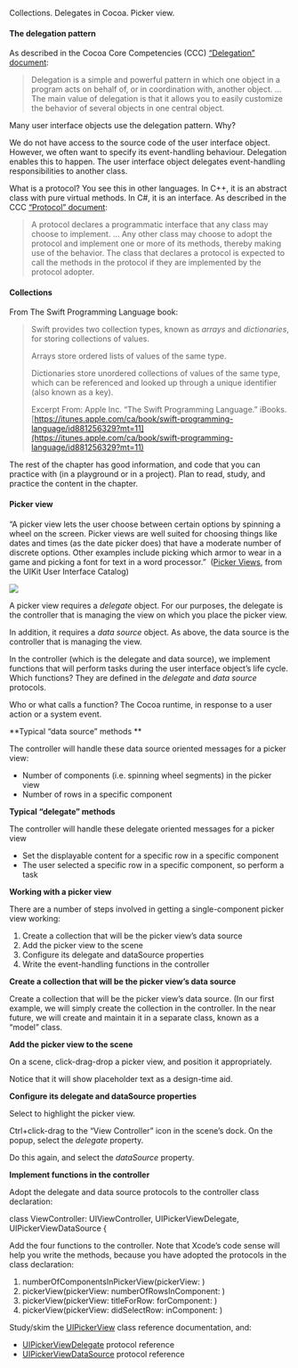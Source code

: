 Collections. Delegates in Cocoa. Picker view.

#### The delegation pattern

As described in the Cocoa Core Competencies (CCC) [“Delegation” document](https://developer.apple.com/library/ios/documentation/General/Conceptual/DevPedia-CocoaCore/Delegation.html):

> Delegation is a simple and powerful pattern in which one object in a program acts on behalf of, 
or in coordination with, another object. … 
The main value of delegation is that it allows you to easily customize the behavior of several objects in one central object.

Many user interface objects use the delegation pattern. Why?

We do not have access to the source code of the user interface object.
However, we often want to specify its event-handling behaviour. Delegation enables this to happen. 
The user interface object delegates event-handling responsibilities to another class.

What is a protocol? You see this in other languages. 
In C++, it is an abstract class with pure virtual methods. 
In C#, it is an interface. As described in the CCC [“Protocol” document](https://developer.apple.com/library/ios/documentation/General/Conceptual/DevPedia-CocoaCore/Protocol.html):

> A protocol declares a programmatic interface that any class may choose to implement. … 
Any other class may choose to adopt the protocol and implement one or more of its methods, 
thereby making use of the behavior. 
The class that declares a protocol is expected to call the methods in the protocol 
if they are implemented by the protocol adopter.

#### Collections

From The Swift Programming Language book:
> Swift provides two collection types, known as _arrays_ and _dictionaries_, for storing collections of values.
> 
> Arrays store ordered lists of values of the same type.
> 
> Dictionaries store unordered collections of values of the same type, which can be referenced and looked up through a unique identifier (also known as a key).
> 
> Excerpt From: Apple Inc. “The Swift Programming Language.” iBooks. 
[https://itunes.apple.com/ca/book/swift-programming-language/id881256329?mt=11](https://itunes.apple.com/ca/book/swift-programming-language/id881256329?mt=11)

The rest of the chapter has good information, and code that you can practice with (in a playground or in a project). 
Plan to read, study, and practice the content in the chapter.

#### Picker view

“A picker view lets the user choose between certain options by spinning a wheel on the screen. 
Picker views are well suited for choosing things like dates and times (as the date picker does) 
that have a moderate number of discrete options. Other examples include picking which armor to wear 
in a game and picking a font for text in a word processor.” 
([Picker Views](https://developer.apple.com/library/ios/documentation/UserExperience/Conceptual/UIKitUICatalog/UIPickerView.html), from the UIKit User Interface Catalog)

![](https://developer.apple.com/library/ios/documentation/UserExperience/Conceptual/UIKitUICatalog/Art/uipickerview_intro.png)

A picker view requires a _delegate_ object. 
For our purposes, the delegate is the controller that is managing the view on which you place the picker view.

In addition, it requires a _data source_ object. 
As above, the data source is the controller that is managing the view.

In the controller (which is the delegate and data source), 
we implement functions that will perform tasks during the user interface object’s life cycle. 
Which functions? They are defined in the _delegate_ and _data source_ protocols.

Who or what calls a function? The Cocoa runtime, in response to a user action or a system event.

**Typical “data source” methods **

The controller will handle these data source oriented messages for a picker view:

*   Number of components (i.e. spinning wheel segments) in the picker view
*   Number of rows in a specific component

**Typical “delegate” methods**

The controller will handle these delegate oriented messages for a picker view

*   Set the displayable content for a specific row in a specific component
*   The user selected a specific row in a specific component, so perform a task

**Working with a picker view**

There are a number of steps involved in getting a single-component picker view working:

1.  Create a collection that will be the picker view’s data source
2.  Add the picker view to the scene
3.  Configure its delegate and dataSource properties
4.  Write the event-handling functions in the controller

**Create a collection that will be the picker view’s data source**

Create a collection that will be the picker view’s data source. (In our first example, we will simply create the collection in the controller. In the near future, we will create and maintain it in a separate class, known as a “model” class.

**Add the picker view to the scene**

On a scene, click-drag-drop a picker view, and position it appropriately.

Notice that it will show placeholder text as a design-time aid.

**Configure its delegate and dataSource properties**

Select to highlight the picker view.

Ctrl+click-drag to the “View Controller” icon in the scene’s dock. On the popup, select the _delegate_ property.

Do this again, and select the _dataSource_ property.

**Implement functions in the controller**

Adopt the delegate and data source protocols to the controller class declaration:

class ViewController: UIViewController, UIPickerViewDelegate, UIPickerViewDataSource {

Add the four functions to the controller. Note that Xcode’s code sense will help you write the methods, because you have adopted the protocols in the class declaration:

1.  numberOfComponentsInPickerView(pickerView: )
2.  pickerView(pickerView: numberOfRowsInComponent: )
3.  pickerView(pickerView: titleForRow: forComponent: )
4.  pickerView(pickerView: didSelectRow: inComponent: )

Study/skim the [UIPickerView](https://developer.apple.com/library/ios/documentation/UIKit/Reference/UIPickerView_Class/Reference/UIPickerView.html) class reference documentation, and:

*   [UIPickerViewDelegate](https://developer.apple.com/library/ios/documentation/UIKit/Reference/UIPickerViewDelegate_Protocol/Reference/UIPickerViewDelegate.html) protocol reference
*   [UIPickerViewDataSource](https://developer.apple.com/library/ios/documentation/iPhone/Reference/UIPickerViewDataSource_Protocol/Reference/Reference.html) protocol reference
